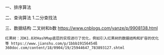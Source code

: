 一、排序算法

二、查询算法
    1.二分查找法
    
    
三、数据结构
    二叉树和b数 https://www.cnblogs.com/yanze/p/9908138.html
    
    红黑树：JDK1.8对HashMap底层的实现进行了优化，例如引入红黑树的数据结构和扩容的优化等 https://www.jianshu.com/p/1bbb19156454ß
    360doc.com/content/18/0904/19/25944647_783893127.shtml